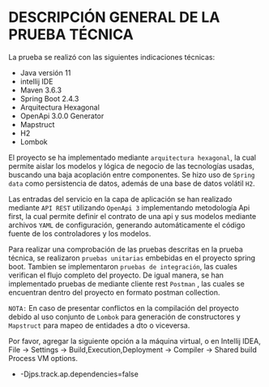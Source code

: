 # DESCRIPCIÓN GENERAL DE LA PRUEBA TÉCNICA

La prueba se realizó con las siguientes indicaciones técnicas: 

* Java versión 11
* intellij IDE
* Maven 3.6.3
* Spring Boot 2.4.3
* Arquitectura Hexagonal
* OpenApi 3.0.0 Generator
* Mapstruct
* H2
* Lombok

El proyecto se ha implementado mediante `arquitectura hexagonal`, 
la cual permite aislar los modelos y lógica de negocio de las tecnologías usadas, buscando una baja acoplación entre componentes. 
Se hizo uso de `Spring data` como persistencia de datos, además de una base de datos volátil `H2`. 

Las entradas del servicio en la capa de aplicación se han realizado mediante `API REST` utilizando `OpenApi 3` 
implementando metodología Api first, la cual permite definir el contrato de una api y sus modelos mediante 
archivos `YAML` de configuración, generando automáticamente el código fuente de los controladores y los modelos. 

Para realizar una comprobación de las pruebas descritas en la prueba técnica, se realizaron `pruebas unitarias` embebidas 
en el proyecto spring boot. Tambien se implementaron `pruebas de integración`, las cuales verifican el flujo completo 
del proyecto. De igual manera, se han implementado pruebas de mediante cliente rest `Postman` , las cuales se encuentran dentro del 
proyecto en formato postman collection. 

`NOTA:` En caso de presentar conflictos en la compilación del proyecto debido al uso conjunto de `Lombok` para generación de 
constructores y `Mapstruct` para mapeo de entidades a dto o viceversa.

Por favor, agregar la siguiente opción a la máquina virtual, o en Intellij
IDEA, File -> Settings -> Build,Execution,Deployment -> Compiler -> Shared build Process VM options.

* -Djps.track.ap.dependencies=false
        


